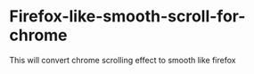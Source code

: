 # Firefox-like-smooth-scroll-for-chrome
This will convert chrome scrolling effect to smooth like firefox
